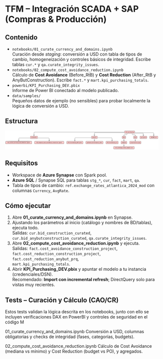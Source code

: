 # TFM – Integración SCADA + SAP (Compras & Producción)

## Contenido
- `notebooks/01_curate_currency_and_domains.ipynb`  
  Curación desde *staging*: conversión a USD con tabla de tipos de cambio, homogeneización y controles básicos de integridad. Escribe tablas `cur.*` y `qa.curate_integrity_issues`.
- `notebooks/02_compute_cost_avoidance_reduction.ipynb`  
  Cálculo de **Cost Avoidance** (Before_RtB) y **Cost Reduction** (After_RtB y AnyButConstruction). Escribe `fact.*` y `mart.kpi_purchasing_totals`.
- `powerbi/KPI_Purchasing_DEV.pbix`  
  Informe de Power BI conectado al modelo publicado.
- `data/samples/`  
  Pequeños datos de ejemplo (no sensibles) para probar localmente la lógica de conversión a USD.

## Estructura

<p align="center">
  <img src="docs/estructura repositorio 2025-09-18-1241.png" alt="Arquitectura" width="600">
</p>


## Requisitos
- Workspace de **Azure Synapse** con Spark pool.
- **Azure SQL** / Synapse SQL para tablas `stg_*`, `cur`, `fact`, `mart`, `qa`.
- Tabla de tipos de cambio: `ref.exchange_rates_atlantica_2024_mod` con columnas `Currency`, `AvgRate`.

## Cómo ejecutar
1. Abre **01_curate_currency_and_domains.ipynb** en Synapse.
2. Ajustando los parámetros al inicio (catálogo y nombres de BD/tablas), ejecuta todo.  
   Salidas: `cur.bid_construction_curated`, `cur.bid_anybutconstruction_curated`, `qa.curate_integrity_issues`.
3. Abre **02_compute_cost_avoidance_reduction.ipynb** y ejecuta.  
   Salidas: `fact.cost_avoidance_construction_project`,  
   `fact.cost_reduction_construction_project`,  
   `fact.cost_reduction_anybut_prq`,  
   `mart.kpi_purchasing_totals`.
4. Abrir **KPI_Purchasing_DEV.pbix** y apuntar el modelo a tu instancia (credenciales/DSN).  
   Recomendado: **Import con incremental refresh**; DirectQuery solo para vistas muy recientes.

## Tests – Curación y Cálculo (CAO/CR)

Estos tests validan la lógica descrita en los notebooks, junto con ello se incluyen verificaciones DAX en PowerBI y controles de seguridad en el código M

01_curate_currency_and_domains.ipynb
Conversión a USD, columnas obligatorias y checks de integridad (fases, categorías, budgets).

02_compute_cost_avoidance_reduction.ipynb
Cálculo de Cost Avoidance (mediana vs mínimo) y Cost Reduction (budget vs PO), y agregados.
